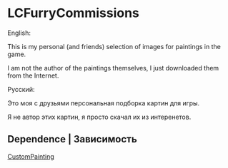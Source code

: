 # LCFurryCommissions

English:

This is my personal (and friends) selection of images for paintings in the game.

I am not the author of the paintings themselves, I just downloaded them from the Internet.

Русский:

Это моя с друзьями персональная подборка картин для игры.

Я не автор этих картин, я просто скачал их из интеренетов.

## Dependence | Зависимость

[CustomPainting](https://thunderstore.io/c/lethal-company/p/Boniato/CustomPaintings/)
